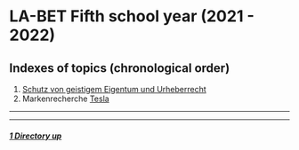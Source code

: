 # LA-BET Fifth school year (2021 - 2022)

Indexes of topics (chronological order)
-------------------------------------

1. [Schutz von geistigem Eigentum und Urheberrecht](./SchutzGeistigesEigentum.md) 
2. Markenrecherche [Tesla](./Markenrecherche_Tesla.md)

----
----

##### [1 Directory up](./../README.md)